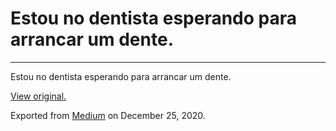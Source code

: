 Estou no dentista esperando para arrancar um dente.
===================================================

------------------------------------------------------------------------

Estou no dentista esperando para arrancar um dente. 

[View original.](https://medium.com/p/ae4d04dd7e0e)

Exported from [Medium](https://medium.com) on December 25, 2020.
